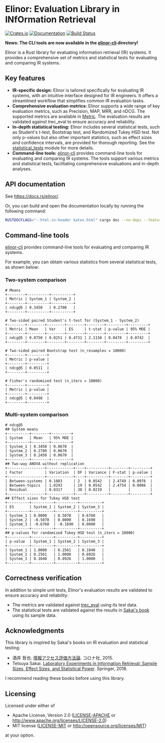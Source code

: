 # Elinor: Evaluation Library in INfOrmation Retrieval

[![Crates.io](https://img.shields.io/crates/v/elinor)](https://crates.io/crates/elinor)
[![Documentation](https://docs.rs/elinor/badge.svg)](https://docs.rs/elinor)
[![Build Status](https://github.com/kampersanda/elinor/actions/workflows/ci.yml/badge.svg)](https://github.com/kampersanda/elinor/actions)

**News: The CLI tools are now available in the [elinor-cli](./elinor-cli) directory!**

Elinor is a Rust library for evaluating information retrieval (IR) systems.
It provides a comprehensive set of metrics and statistical tests for evaluating and comparing IR systems.

## Key features

- **IR-specific design:**
  Elinor is tailored specifically for evaluating IR systems, with an intuitive interface designed for IR engineers.
  It offers a streamlined workflow that simplifies common IR evaluation tasks.
- **Comprehensive evaluation metrics:**
  Elinor supports a wide range of key evaluation metrics, such as Precision, MAP, MRR, and nDCG.
  The supported metrics are available in [Metric](https://docs.rs/elinor/latest/elinor/metrics/enum.Metric.html).
  The evaluation results are validated against trec_eval to ensure accuracy and reliability.
- **In-depth statistical testing:**
  Elinor includes several statistical tests, such as Student's t-test, Bootstrap test, and Randomized Tukey HSD test.
  Not only p-values but also other important statistics, such as effect sizes and confidence intervals, are provided for thorough reporting.
  See the [statistical_tests](https://docs.rs/elinor/latest/elinor/statistical_tests/index.html) module for more details.
- **Command-line tools:**
  [elinor-cli](./elinor-cli) provides command-line tools for evaluating and comparing IR systems.
  The tools support various metrics and statistical tests, facilitating comprehensive evaluations and in-depth analyses.

## API documentation

See https://docs.rs/elinor/.

Or, you can build and open the documentation locally
by running the following command:

```sh
RUSTDOCFLAGS="--html-in-header katex.html" cargo doc --no-deps --features serde --open
```

## Command-line tools

[elinor-cli](./elinor-cli) provides command-line tools for evaluating and comparing IR systems.

For example, you can obtain various statistics from several statistical tests, as shown below:

### Two-system comparison

```
# Means
+--------+----------+----------+
| Metric | System_1 | System_2 |
+--------+----------+----------+
| ndcg@5 | 0.3450   | 0.2700   |
+--------+----------+----------+

# Two-sided paired Student's t-test for (System_1 - System_2)
+--------+--------+--------+--------+--------+---------+---------+
| Metric | Mean   | Var    | ES     | t-stat | p-value | 95% MOE |
+--------+--------+--------+--------+--------+---------+---------+
| ndcg@5 | 0.0750 | 0.0251 | 0.4731 | 2.1158 | 0.0478  | 0.0742  |
+--------+--------+--------+--------+--------+---------+---------+

# Two-sided paired Bootstrap test (n_resamples = 10000)
+--------+---------+
| Metric | p-value |
+--------+---------+
| ndcg@5 | 0.0511  |
+--------+---------+

# Fisher's randomized test (n_iters = 10000)
+--------+---------+
| Metric | p-value |
+--------+---------+
| ndcg@5 | 0.0498  |
+--------+---------+
```

### Multi-system comparison

```
# ndcg@5
## System means
+----------+--------+---------+
| System   | Mean   | 95% MOE |
+----------+--------+---------+
| System_1 | 0.3450 | 0.0670  |
| System_2 | 0.2700 | 0.0670  |
| System_3 | 0.2450 | 0.0670  |
+----------+--------+---------+
## Two-way ANOVA without replication
+-----------------+------------+----+----------+--------+---------+
| Factor          | Variation  | DF | Variance | F-stat | p-value |
+-----------------+------------+----+----------+--------+---------+
| Between-systems | 0.1083     | 2  | 0.0542   | 2.4749 | 0.0976  |
| Between-topics  | 1.0293     | 19 | 0.0542   | 2.4754 | 0.0086  |
| Residual        | 0.8317     | 38 | 0.0219   |        |         |
+-----------------+------------+----+----------+--------+---------+
## Effect sizes for Tukey HSD test
+----------+----------+----------+----------+
| ES       | System_1 | System_2 | System_3 |
+----------+----------+----------+----------+
| System_1 | 0.0000   | 0.5070   | 0.6760   |
| System_2 | -0.5070  | 0.0000   | 0.1690   |
| System_3 | -0.6760  | -0.1690  | 0.0000   |
+----------+----------+----------+----------+
## p-values for randomized Tukey HSD test (n_iters = 10000)
+----------+----------+----------+----------+
| p-value  | System_1 | System_2 | System_3 |
+----------+----------+----------+----------+
| System_1 | 1.0000   | 0.2561   | 0.1040   |
| System_2 | 0.2561   | 1.0000   | 0.8926   |
| System_3 | 0.1040   | 0.8926   | 1.0000   |
+----------+----------+----------+----------+
```

## Correctness verification

In addition to simple unit tests,
Elinor's evaluation results are validated to ensure accuracy and reliability:

- The metrics are validated against [trec_eval](https://github.com/usnistgov/trec_eval)
  using its test data.
- The statistical tests are validated against the results in
  [Sakai's book](https://www.coronasha.co.jp/np/isbn/9784339024968/)
  using its sample data.

## Acknowledgments

This library is inspired by Sakai's books on IR evaluation and statistical testing:

- 酒井 哲也.
  [情報アクセス評価方法論](https://www.coronasha.co.jp/np/isbn/9784339024968/).
  コロナ社, 2015.
- Tetsuya Sakai.
  [Laboratory Experiments in Information Retrieval: Sample Sizes, Effect Sizes, and Statistical Power](https://doi.org/10.1007/978-981-13-1199-4).
  Springer, 2018.

I recommend reading these books before using this library.

## Licensing

Licensed under either of

- Apache License, Version 2.0
  ([LICENSE-APACHE](LICENSE-APACHE) or http://www.apache.org/licenses/LICENSE-2.0)
- MIT license
  ([LICENSE-MIT](LICENSE-MIT) or http://opensource.org/licenses/MIT)

at your option.
